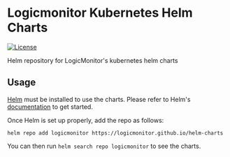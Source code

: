 # Logicmonitor Kubernetes Helm Charts
[![License](https://img.shields.io/github/license/logicmonitor/helm-charts)](https://github.com/logicmonitor/helm-charts/blob/master/LICENSE)

Helm repository for LogicMonitor's kubernetes helm charts

## Usage

[Helm](https://helm.sh) must be installed to use the charts.
Please refer to Helm's [documentation](https://helm.sh/docs/) to get started.

Once Helm is set up properly, add the repo as follows:

```console
helm repo add logicmonitor https://logicmonitor.github.io/helm-charts
```

You can then run `helm search repo logicmonitor` to see the charts.
